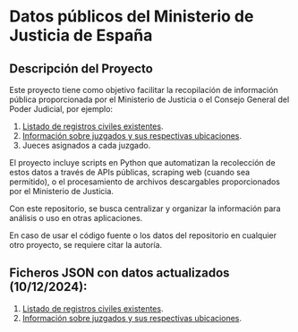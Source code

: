 # Datos públicos del Ministerio de Justicia de España

## Descripción del Proyecto

Este proyecto tiene como objetivo facilitar la recopilación de información pública proporcionada por el Ministerio de Justicia o el Consejo General del Poder Judicial, por ejemplo:

1. [Listado de registros civiles existentes][1].
2. [Información sobre juzgados y sus respectivas ubicaciones][2].
3. Jueces asignados a cada juzgado.

El proyecto incluye scripts en Python que automatizan la recolección de estos datos a través de APIs públicas, scraping web (cuando sea permitido), o el procesamiento de archivos descargables proporcionados por el Ministerio de Justicia.

Con este repositorio, se busca centralizar y organizar la información para análisis o uso en otras aplicaciones.

En caso de usar el código fuente o los datos del repositorio en cualquier otro proyecto, se requiere citar la autoría.

## Ficheros JSON con datos actualizados (10/12/2024):
1. [Listado de registros civiles existentes][1].
2. [Información sobre juzgados y sus respectivas ubicaciones][2].
   
[1]: <https://github.com/pedroj0s/Datos-Publicos-Ministerio-Justicia/blob/229f268c3dbad00e66c473e06c5078b666015d0d/data/registros-civiles-datos-capturados.json> "Datos de los Registros Civiles existentes."
[2]: <https://github.com/pedroj0s/Datos-Publicos-Ministerio-Justicia/blob/2587d15dd1e924f08c939644d3b9e7f79f31adc2/data/juzgados-cpgj-datos-capturados.json> "Datos de juzgados españoles obtenidos desde el CGPJ."
